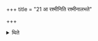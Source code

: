 +++
title = "21 आ रश्मीनिति रश्मीनालभते"

+++

<details><summary>थिते</summary>

आ रश्मीनिति रश्मीनालभते २१
</details>
